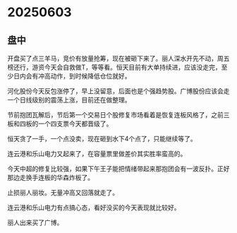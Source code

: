 # 20250603

## 盘中

开盘买了点三羊马，竞价有放量抢筹，现在被砸下来了。丽人深水开先不动，周五榜还行，游资今天会自救做T，等等看。恒天目前有大单持续进，应该没走完，至少日内会有冲高动作，到时候降低仓位就好。

河化股份今天反包涨停了，早上没留意，后面也是个强趋势股。广博股份应该会走一个日线级别的震荡上涨，目前还在做整理。

节前抱团瓦解后，节后第一个交易日个股修复市场看着是恢复连板风格了，之前三板和四板的一个四支票今天都晋级了。

恒天贪了一手，一个点没卖，现在砸到水下4个点了，只能继续等了。

连云港和乐山电力又起来了，在容量票里做差价其实胜率蛮高的。

今天中超的修复比较强，如果下午王子能把情绪带起来那抱团会有一波反扑。正好那边走换手连板的华森炸板了。

止损丽人丽妆。无量冲高又回落就走了。

连云港和乐山电力有点搞心态，看好没买的今天表现就比较好。

丽人出来买了广博。
